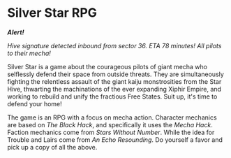 # Silver Star RPG
__*Alert!*__

*Hive signature detected inbound from sector 36. ETA 78 minutes! All pilots to their mecha!*

Silver Star is a game about the courageous pilots of giant mecha who selflessly defend their space from outside threats. They are simultaneously fighting the relentless assault of the giant kaiju monstrosities from the Star Hive, thwarting the machinations of the ever expanding Xiphir Empire, and working to rebuild and unify the fractious Free States. Suit up, it's time to defend your home!      

The game is an RPG with a focus on mecha action. Character mechanics are based on *The Black Hack*, and specifically it uses the *Mecha Hack*. Faction mechanics come from *Stars Without Number*. While the idea for Trouble and Lairs come from *An Echo Resounding*. Do yourself a favor and pick up a copy of all the above.   
